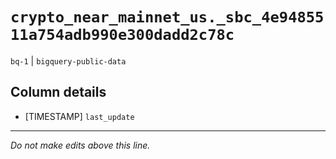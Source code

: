 # `crypto_near_mainnet_us._sbc_4e9485511a754adb990e300dadd2c78c`
`bq-1` | `bigquery-public-data`

## Column details
* [TIMESTAMP] `last_update`

-------------------------------------------------------------------------------
*Do not make edits above this line.*

